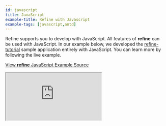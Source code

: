 ```yaml
---
id: javascript
title: JavaScript
example-title: Refine with Javascript
example-tags: [javascript,antd]
---
```


Refine supports you to develop with JavaScript. All features of **refine** can be used with JavaScript. In our example below, we developed the [refine-tutorial](/docs/tutorials/antd.md) sample application entirely with JavaScript. You can learn more by following the live example.

[View **refine** JavaScript Example Source](https://github.com/refinedev/refine/tree/master/examples/javascript)

<iframe loading="lazy" src="https://stackblitz.com/github/refinedev/refine/tree/master/examples/javascript?embed=1&view=preview&theme=dark&preset=node&ctl=1"
    style={{width: "100%", height:"80vh", border: "0px", borderRadius: "8px", overflow:"hidden"}}
    title="javascript-example"
></iframe>
